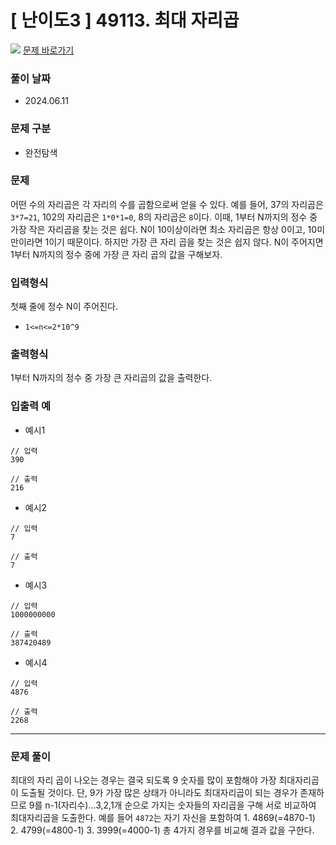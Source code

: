 # [ 난이도3 ] 49113. 최대 자리곱

<img src="https://img.shields.io/badge/JavaScript-orange?style=flat&logo=javascript&logoColor=auto"/> [문제 바로가기](https://level.goorm.io/exam/49113/%EC%B5%9C%EB%8C%80-%EC%9E%90%EB%A6%AC%EA%B3%B1/quiz/1)

### 풀이 날짜

- 2024.06.11

### 문제 구분

- 완전탐색

### 문제

어떤 수의 자리곱은 각 자리의 수를 곱함으로써 얻을 수 있다. 예를 들어, 37의 자리곱은 `3*7=21`, 102의 자리곱은 `1*0*1=0`, 8의 자리곱은 `8`이다.
이때, 1부터 N까지의 정수 중 가장 작은 자리곱을 찾는 것은 쉽다. N이 10이상이라면 최소 자리곱은 항상 0이고, 10미만이라면 1이기 때문이다. 하지만 가장 큰 자리 곱을 찾는 것은 쉽지 않다. N이 주어지면 1부터 N까지의 정수 중에 가장 큰 자리 곱의 값을 구해보자.

### 입력형식

첫째 줄에 정수 N이 주어진다.

- `1<=n<=2*10^9`

### 출력형식

1부터 N까지의 정수 중 가장 큰 자리곱의 값을 출력한다.

### 입출력 예

- 예시1

```
// 입력
390
```

```
// 출력
216
```

- 예시2

```
// 입력
7
```

```
// 출력
7
```

- 예시3

```
// 입력
1000000000
```

```
// 출력
387420489
```

- 예시4

```
// 입력
4876
```

```
// 출력
2268
```

---

### 문제 풀이

최대의 자리 곱이 나오는 경우는 결국 되도록 9 숫자를 많이 포함해야 가장 최대자리곱이 도출될 것이다. 단, 9가 가장 많은 상태가 아니라도 최대자리곱이 되는 경우가 존재하므로 9를 n-1(자리수)...3,2,1개 순으로 가지는 숫자들의 자리곱을 구해 서로 비교하여 최대자리곱을 도출한다.
예를 들어 `4872`는 자기 자신을 포함하여 1. 4869(=4870-1) 2. 4799(=4800-1) 3. 3999(=4000-1) 총 4가지 경우를 비교해 결과 값을 구한다.
